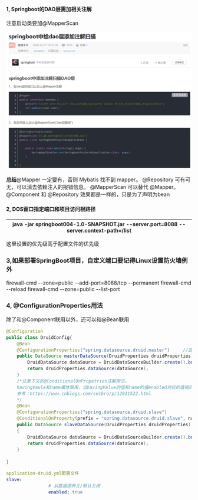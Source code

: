 #### 1, Springboot的DAO层需加相关注解

注意启动类要加@MapperScan

![img](note-images/wpsB120.tmp.jpg) 

**总结**@Mapper 一定要有，否则 Mybatis 找不到 mapper。 @Repository 可有可无，可以消去依赖注入的报错信息。 @MapperScan 可以替代 @Mapper。 @Component 和 @Repository 效果都是一样的，只是为了声明为bean

#### 2,  DOS窗口指定端口和项目访问根路径

| java   -jar    springboot004-1.0-SNAPSHOT.jar  --server.port=8088   --server.context-path=/list |
| ------------------------------------------------------------ |

这里设置的优先级高于配置文件的优先级

### 3,如果部署SpringBoot项目，自定义端口要记得Linux设置防火墙例外

   firewall-cmd --zone=public --add-port=8088/tcp --permanent
   firewall-cmd --reload
   firewall-cmd --zone=public --list-port

### 4, @ConfigurationProperties用法

除了和@Component联用以外，还可以和@Bean联用

```java
@Configuration
public class DruidConfig{
    @Bean
    @ConfigurationProperties("spring.datasource.druid.master")     //这个@ConfigurationProperties给形参druidPropertries注入值
    public DataSource masterDataSource(DruidProperties druidProperties){
        DruidDataSource dataSource = DruidDataSourceBuilder.create().build();
        return druidProperties.dataSource(dataSource);
    }
    /*注意下文的@ConditionalOnPropetries注解用法，
    havingVaule和name属性联用，当havingValue的值和name的值enabled对应的值相同时才加载配置，即havingValue="true", 配置文件中enabled="true" 
    参考：https://www.cnblogs.com/secbro/p/12011522.html
    */
    @Bean
    @ConfigurationProperties("spring.datasource.druid.slave")
    @ConditionalOnProperty(prefix = "spring.datasource.druid.slave", name = "enabled", havingValue = "true")
    public DataSource slaveDataSource(DruidProperties druidProperties)
    {
        DruidDataSource dataSource = DruidDataSourceBuilder.create().build();
        return druidProperties.dataSource(dataSource);
    }
    
}    
```

```yml
application-druid.yml配置文件 
slave:
                # 从数据源开关/默认关闭
                enabled: true
```

